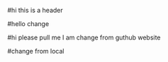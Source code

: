 #hi this is a header 

#hello change

#hi please pull me I am change from guthub website

#change from local